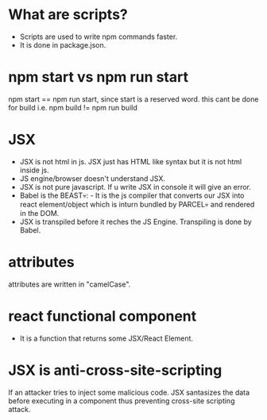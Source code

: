 # What are scripts?
- Scripts are used to write npm commands faster.
- It is done in package.json.

# npm start vs npm run start
npm start == npm run start, since start is a reserved word. this cant be done for build i.e. npm build != npm run build

# JSX
- JSX is not html in js. JSX just has HTML like syntax but it is not html inside js.
- JS engine/browser doesn't understand JSX.
- JSX is not pure javascript. If u write JSX in console it will give an error.
- Babel is the BEAST💀: - It is the js compiler that converts our JSX into react element/object which is inturn  bundled by PARCEL💀 and rendered in the DOM.
- JSX is transpiled before it reches the JS Engine. Transpiling is done by Babel.

# attributes
attributes are written in "camelCase".

# react functional component
- It is a function that returns some JSX/React Element.

# JSX is anti-cross-site-scripting
If an attacker tries to inject some malicious code. JSX santasizes the data before executing in a component thus preventing cross-site scripting attack.